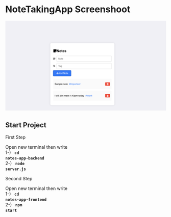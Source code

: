 # NoteTakingApp Screenshoot

![Örnek resim](https://github.com/geuvip/NoteTakingApp/blob/main/note-taking-app.png)

## Start Project 

First Step <br>

Open new terminal then write <br> 
1-) <code> **cd notes-app-backend** </code> <br>
2-) <code> **node server.js** </code> <br>

Second Step <br>

Open new terminal then write <br> 
1-) <code> **cd notes-app-frontend** </code> <br>
2-) <code> **npm start** </code> <br>
